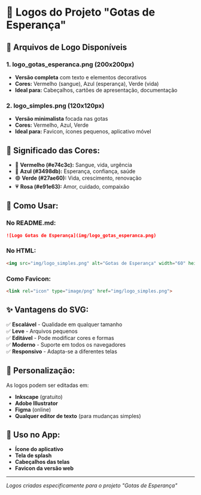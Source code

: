 # 🎨 Logos do Projeto "Gotas de Esperança"

## 📁 Arquivos de Logo Disponíveis

### 1. **logo_gotas_esperanca.png** (200x200px)
- **Versão completa** com texto e elementos decorativos
- **Cores:** Vermelho (sangue), Azul (esperança), Verde (vida)
- **Ideal para:** Cabeçalhos, cartões de apresentação, documentação

### 2. **logo_simples.png** (120x120px)
- **Versão minimalista** focada nas gotas
- **Cores:** Vermelho, Azul, Verde
- **Ideal para:** Favicon, ícones pequenos, aplicativo móvel

## 🎯 **Significado das Cores:**

- 🔴 **Vermelho (#e74c3c):** Sangue, vida, urgência
- 🔵 **Azul (#3498db):** Esperança, confiança, saúde
- 🟢 **Verde (#27ae60):** Vida, crescimento, renovação
- 💗 **Rosa (#e91e63):** Amor, cuidado, compaixão

## 🚀 **Como Usar:**

### **No README.md:**
```markdown
![Logo Gotas de Esperança](img/logo_gotas_esperanca.png)
```

### **No HTML:**
```html
<img src="img/logo_simples.png" alt="Gotas de Esperança" width="60" height="60">
```

### **Como Favicon:**
```html
<link rel="icon" type="image/png" href="img/logo_simples.png">
```

## ✨ **Vantagens do SVG:**

✅ **Escalável** - Qualidade em qualquer tamanho  
✅ **Leve** - Arquivos pequenos  
✅ **Editável** - Pode modificar cores e formas  
✅ **Moderno** - Suporte em todos os navegadores  
✅ **Responsivo** - Adapta-se a diferentes telas  

## 🎨 **Personalização:**

As logos podem ser editadas em:
- **Inkscape** (gratuito)
- **Adobe Illustrator**
- **Figma** (online)
- **Qualquer editor de texto** (para mudanças simples)

## 📱 **Uso no App:**

- **Ícone do aplicativo**
- **Tela de splash**
- **Cabeçalhos das telas**
- **Favicon da versão web**

---

*Logos criadas especificamente para o projeto "Gotas de Esperança"*
